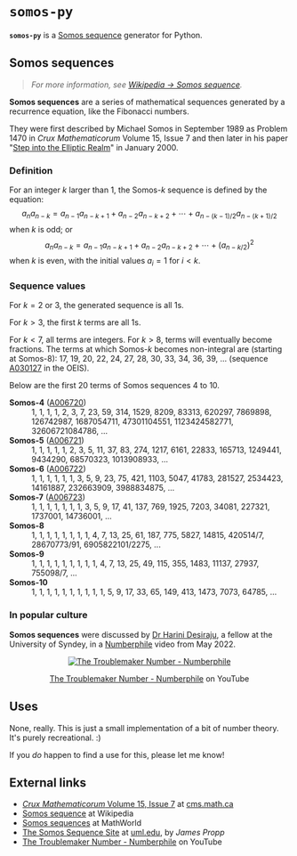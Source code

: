 # `somos-py`
**`somos-py`** is a [Somos sequence](https://en.wikipedia.org/wiki/Somos_sequence) generator for Python.

## Somos sequences
> *For more information, see [Wikipedia → Somos sequence](https://en.wikipedia.org/wiki/Somos_sequence).*

**Somos sequences** are a series of mathematical sequences generated by a recurrence equation, like the Fibonacci numbers.

They were first described by Michael Somos in September 1989 as Problem 1470 in *Crux Mathematicorum* Volume 15, Issue 7 and then later in his paper "[Step into the Elliptic Realm](https://www.cut-the-knot.org/arithmetic/algebra/EllipticSeq.shtml)" in January 2000.

### Definition
For an integer $k$ larger than 1, the Somos-$k$ sequence is defined by the equation:
$$a_{n}a_{{n-k}}=a_{{n-1}}a_{{n-k+1}}+a_{{n-2}}a_{{n-k+2}}+\cdots +a_{{n-(k-1)/2}}a_{{n-(k+1)/2}}$$
when $k$ is odd; or
$$a_{n}a_{{n-k}}=a_{{n-1}}a_{{n-k+1}}+a_{{n-2}}a_{{n-k+2}}+\cdots +(a_{{n-k/2}})^{2}$$
when $k$ is even, with the initial values $a_{i}=1$ for $i < k$.

### Sequence values
For $k = 2$ or $3$, the generated sequence is all $1$s.

For $k > 3$, the first $k$ terms are all $1$s.

For $k < 7$, all terms are integers. For $k > 8$, terms will eventually become fractions. The terms at which Somos-$k$ becomes non-integral are (starting at Somos-$8$): 17, 19, 20, 22, 24, 27, 28, 30, 33, 34, 36, 39, ... (sequence [A030127](https://oeis.org/A030127) in the OEIS).

Below are the first 20 terms of Somos sequences 4 to 10.

<dl>
<dt><b>Somos-4</b> (<a href="https://oeis.org/A006720">A006720</a>)</dt>
<dd>1, 1, 1, 1, 2, 3, 7, 23, 59, 314, 1529, 8209, 83313, 620297, 7869898, 126742987, 1687054711, 47301104551, 1123424582771, 32606721084786, ...</dd>

<dt><b>Somos-5</b> (<a href="https://oeis.org/A006721">A006721</a>)</dt>
<dd>1, 1, 1, 1, 1, 2, 3, 5, 11, 37, 83, 274, 1217, 6161, 22833, 165713, 1249441, 9434290, 68570323, 1013908933, ...</dd>

<dt><b>Somos-6</b> (<a href="https://oeis.org/A006722">A006722</a>)</dt>
<dd>1, 1, 1, 1, 1, 1, 3, 5, 9, 23, 75, 421, 1103, 5047, 41783, 281527, 2534423, 14161887, 232663909, 3988834875, ...</dd>

<dt><b>Somos-7</b> (<a href="https://oeis.org/A006723">A006723</a>)</dt>
<dd>1, 1, 1, 1, 1, 1, 1, 3, 5, 9, 17, 41, 137, 769, 1925, 7203, 34081, 227321, 1737001, 14736001, ...</dd>

<dt><b>Somos-8</b></dt>
<dd>1, 1, 1, 1, 1, 1, 1, 1, 4, 7, 13, 25, 61, 187, 775, 5827, 14815, 420514/7, 28670773/91, 6905822101/2275, ...</dd>

<dt><b>Somos-9</b></dt>
<dd>1, 1, 1, 1, 1, 1, 1, 1, 1, 4, 7, 13, 25, 49, 115, 355, 1483, 11137, 27937, 755098/7, ...</dd>

<dt><b>Somos-10</b></dt>
<dd>1, 1, 1, 1, 1, 1, 1, 1, 1, 1, 5, 9, 17, 33, 65, 149, 413, 1473, 7073, 64785, ...</dd>
</dl>

### In popular culture
**Somos sequences** were discussed by [Dr Harini Desiraju](https://www.sydney.edu.au/science/about/our-people/academic-staff/harini-desiraju.html), a fellow at the University of Syndey, in a [Numberphile](https://www.youtube.com/@numberphile) video from May 2022.

<div align="center">

[![The Troublemaker Number - Numberphile](https://img.youtube.com/vi/p-HN_ICaCyM/0.jpg)](https://www.youtube.com/watch?v=p-HN_ICaCyM)

[The Troublemaker Number - Numberphile](https://www.youtube.com/watch?v=p-HN_ICaCyM) on YouTube

</div>

## Uses
None, really. This is just a small implementation of a bit of number theory. It's purely recreational. :)

If you *do* happen to find a use for this, please let me know!

## External links
* [*Crux Mathematicorum* Volume 15, Issue 7](https://cms.math.ca/wp-content/uploads/crux-pdfs/Crux_v15n07_Sep.pdf#page=19) at [cms.math.ca](https://cms.math.ca)
* [Somos sequence](https://en.wikipedia.org/wiki/Somos_sequence) at Wikipedia
* [Somos sequences](https://mathworld.wolfram.com/SomosSequence.html) at MathWorld
* [The Somos Sequence Site](https://faculty.uml.edu//jpropp/somos.html) at [uml.edu](https://uml.edu), by *James Propp*
* [The Troublemaker Number - Numberphile](https://www.youtube.com/watch?v=p-HN_ICaCyM) on YouTube
